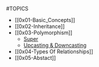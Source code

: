 #TOPICS
- [[0x01-Basic_Concepts]]
- [[0x02-Inheritance]]
- [[0x03-Polymorphism]]
	- [Super](https://www.youtube.com/watch?v=Qb_NUn0TSAU)
	- [Upcasting & Downcasting](https://www.youtube.com/watch?v=HpuH7n9VOYk)
- [[0x04-Types Of Relationships]]
- [[0x05-Abstact]]
